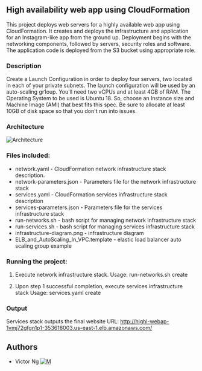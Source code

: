 ## High availability web app using CloudFormation

This project deploys web servers for a highly available web app using CloudFormation.
It creates and deploys the infrastructure and application for an Instagram-like app
from the ground up. Deployment begins with the networking components, followed by servers,
security roles and software. The application code is deployed from the S3 bucket using appropriate role.

### Description
Create a Launch Configuration in order to deploy four servers, two located in each of
your private subnets. The launch configuration will be used by an auto-scaling gr1oup. You'll need two vCPUs and at least 4GB of RAM. The Operating System to be used is Ubuntu 18. So, choose an Instance size and Machine Image (AMI) that best fits this spec. Be sure to allocate at least 10GB of disk space so that you don't run into issues.

### Architecture
![Architecture](./infrastructure-diagram.png)

### Files included:

- network.yaml - CloudFormation network infrastructure stack description.
- network-parameters.json - Parameters file for the network infrastructure stack
- services.yaml - CloudFormation services infrastructure stack description
- services-parameters.json - Parameters file for the services infrastructure stack
- run-networks.sh - bash script for managing network infrastructure stack
- run-services.sh - bash script for managing services infrastructure stack
- infrastructure-diagram.png - infrastructure diagram
- ELB_and_AutoScaling_In_VPC.template - elastic load balancer auto scaling group example

### Running the project:

1. Execute network infrastructure stack.
  Usage: run-networks.sh create

2. Upon step 1 successful completion, execute services infrastructure stack
  Usage: services.yaml create

### Output
Services stack outputs the final website URL: http://highl-webap-1vmj72gfgn1p1-353618003.us-east-1.elb.amazonaws.com/

## Authors
* Victor Ng [![M](https://upload.wikimedia.org/wikipedia/fr/thumb/c/c8/Twitter_Bird.svg/30px-Twitter_Bird.svg.png)](https://twitter.com/vikkybass1)
